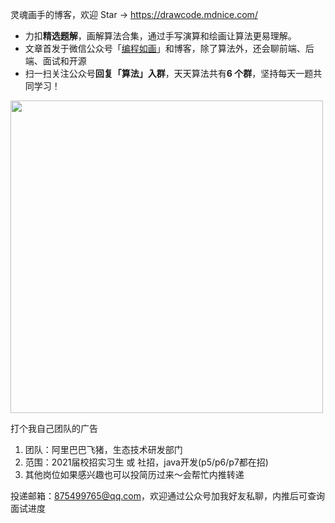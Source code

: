 灵魂画手的博客，欢迎 Star -> https://drawcode.mdnice.com/

- 力扣**精选题解**，画解算法合集，通过手写演算和绘画让算法更易理解。
- 文章首发于微信公众号「[编程如画](https://imgkr.cn-bj.ufileos.com/c3690018-4a92-4766-ac7e-ac54dd54c093.jpg)」和博客，除了算法外，还会聊前端、后端、面试和开源
- 扫一扫关注公众号**回复「算法」入群**，天天算法共有**6 个群**，坚持每天一题共同学习！

<img width="500px" src="https://imgkr.cn-bj.ufileos.com/c3690018-4a92-4766-ac7e-ac54dd54c093.jpg" />


打个我自己团队的广告

1. 团队：阿里巴巴飞猪，生态技术研发部门
2. 范围：2021届校招实习生 或 社招，java开发(p5/p6/p7都在招)
3. 其他岗位如果感兴趣也可以投简历过来～会帮忙内推转递

投递邮箱：875499765@qq.com，欢迎通过公众号加我好友私聊，内推后可查询面试进度
